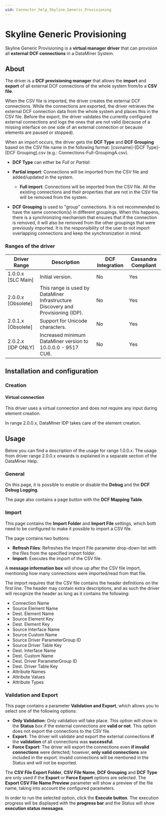 ```yaml
---
uid: Connector_help_Skyline_Generic_Provisioning
---
```


# Skyline Generic Provisioning

Skyline Generic Provisioning is a **virtual manager driver** that can provision all **external** **DCF connections** in a DataMiner System.

## About

The driver is a **DCF provisioning manager** that allows the **import** and **export** of all external DCF connections of the whole system from/to a **CSV file**.

When the CSV file is imported, the driver creates the external DCF connections. While the connections are exported, the driver retrieves the external DCF connection data from the whole system and places this in the CSV file. Before the export, the driver validates the currently configured external connections and logs the ones that are not valid (because of a missing interface on one side of an external connection or because elements are paused or stopped).

When an import occurs, the driver gets the **DCF Type** and **DCF Grouping** based on the CSV file name in the following format: \[csvname\]-\[DCF Type\]-\[DCF Grouping\].csv (e.g.: Connections-Full-GroupingA.csv).

- **DCF Type** can either be *Full* or *Partial*:

- **Partial import**: Connections will be imported from the CSV file and added/updated in the system.
  - **Full import**: Connections will be imported from the CSV file. All the existing connections and their properties that are not in the CSV file will be removed from the system.

- **DCF Grouping** is used to "group" connections. It is not recommended to have the same connection(s) in different groupings. When this happens, there is a synchronizing mechanism that ensures that if the connection is removed, it will also be removed from the other groupings that were previously imported. It is the responsibility of the user to not import overlapping connections and keep the synchronization in mind.

### Ranges of the driver

| **Driver Range**     | **Description**                                                                  | **DCF Integration** | **Cassandra Compliant** |
|----------------------|----------------------------------------------------------------------------------|---------------------|-------------------------|
| 1.0.0.x \[SLC Main\] | Initial version.                                                                 | No                  | Yes                     |
| 2.0.0.x \[Obsolete\] | This range is used by DataMiner Infrastructure Discovery and Provisioning (IDP). | No                  | Yes                     |
| 2.0.1.x \[Obsolete\] | Support for Unicode characters.                                                  | No                  | Yes                     |
| 2.0.2.x \[IDP ONLY\] | Increased minimum DataMiner version to 10.0.0.0 - 9517 CU6.                      | No                  | Yes                     |

## Installation and configuration

### Creation

#### Virtual connection

This driver uses a virtual connection and does not require any input during element creation.

In range 2.0.0.x, DataMiner IDP takes care of the element creation.

## Usage

Below you can find a description of the usage for range 1.0.0.x. The usage from driver range 2.0.0.x onwards is explained in a separate section of the DataMiner Help.

### General

On this page, it is possible to enable or disable the **Debug** and the **DCF Debug Logging**.

The page also contains a page button with the **DCF Mapping Table**.

### Import

This page contains the **Import Folder** and **Import File** settings, which both need to be configured to make it possible to import a CSV file.

The page contains two buttons:

- **Refresh Files**: Refreshes the Import File parameter drop-down list with the files from the specified import folder.
- **Import:** Executes the import of the CSV file.

A **message information box** will show up after the CSV file import, mentioning how many connections were imported/read from that file.

The import requires that the CSV file contains the header definitions on the first line. The header may contain extra descriptions, and as such the driver will recognize the header as long as it contains the following:

- Connection Name
- Source Element Name
- Dest. Element Name
- Source Element Key
- Dest. Element Key
- Source Interface Name
- Source Custom Name
- Source Driver ParameterGroup ID
- Source Driver Table Key
- Dest. Interface Name
- Dest. Custom Name
- Dest. Driver ParameterGroup ID
- Dest. Driver Table Key
- Attribute Names
- Attribute Values
- Attribute Types

### Validation and Export

This page contains a parameter **Validation and Export**, which allows you to select one of the following options:

- **Only Validation**: Only validation will take place. This option will show in the **Status** box if the external connections are **valid or not**. This option does not export the connections to the CSV file.
- **Export**: The driver will validate and export the external connections **if** the **validation** of all connections was **successful**.
- **Force Export**: The driver will export the connections even **if invalid** **connections** were detected; however, **only valid connections** are included in the export. Invalid connections will be mentioned in the Status and will not be exported.

The **CSV File Export Folder**, **CSV File Name**, **DCF Grouping** and **DCF Type** are only used if the **Export** or **Force Export** options are selected. The **Export CSV File Name Preview** parameter will show a preview of the file name, taking into account the configured parameters.

In order to run the selected option, click the **Execute button**. The execution progress will be displayed with the **progress bar** and the Status will show **execution status messages**.
